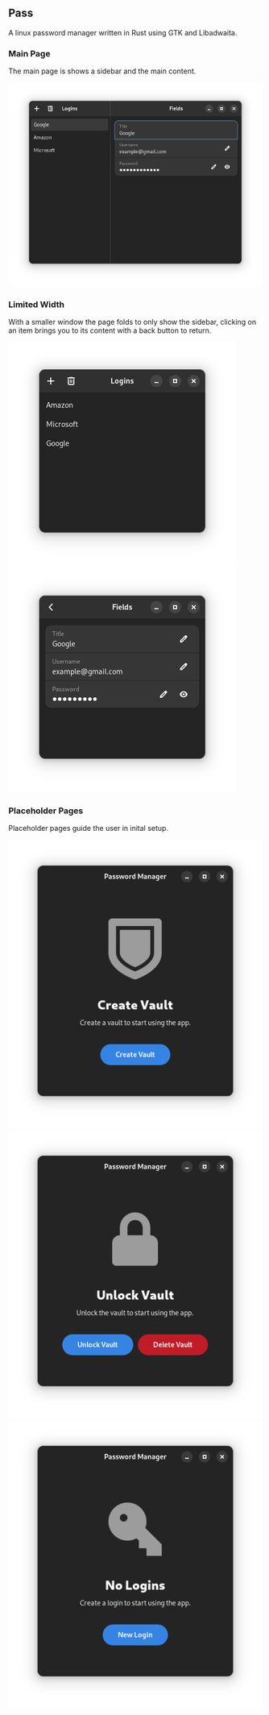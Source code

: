 ## Pass
A linux password manager written in Rust using GTK and Libadwaita.

### Main Page
The main page is shows a sidebar and the main content.

![](./images/4.png)

### Limited Width
With a smaller window the page folds to only show the sidebar, clicking on an item brings you to its content with a back button to return.

![](./images/5.png)
![](./images/6.png)

### Placeholder Pages
Placeholder pages guide the user in inital setup.

![](./images/1.png)
![](./images/2.png)
![](./images/3.png)